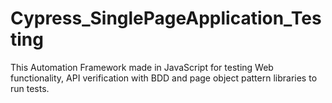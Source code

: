 # Cypress_SinglePageApplication_Testing
This Automation Framework made in JavaScript for testing Web functionality, API verification with BDD and page object pattern libraries to run tests.

